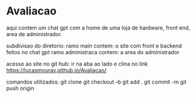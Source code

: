 # Avaliacao
aqui contem um chat gpt com a home de uma loja de hardware, front end, area de administrador.

subdivisao do diretorio:
ramo main contem: o site com front e backend feitos no chat gpt
ramo administraca contem: a area do administrador

acesso ao site
no git hub: ir na aba ao lado e clina no link https://lucasmourav.github.io/Avaliacao/

comandos utilizados:
git clone 
git checkout -b
git add .
git commit -m
git push origin
